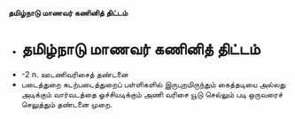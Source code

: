 **தமிழ்நாடு மாணவர் கணினித் திட்டம்**
- # தமிழ்நாடு மாணவர் கணினித் திட்டம்
- -2 n. ஊடணிவரிசைத் தண்டனை
- படைத்துறை கடற்படைத்துறைப் பள்ளிகளில் இருபுறமிருந்தும் கைத்தடியை அல்லது அடிக்கும் வார்வடத்தை  ஓச்சியடிக்கும் அணி வரிசை யூடு செல்லும் படி ஒருவரைச் செலுத்தும் தண்டனை முறை.

